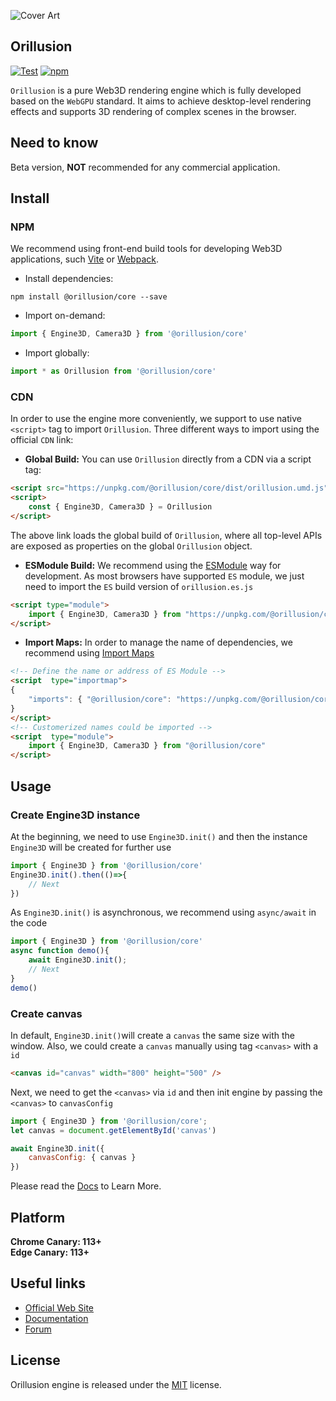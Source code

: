 ![Cover Art](https://github.com/Orillusion/orillusion-webgpu-samples/blob/main/logo_new.png)     
## Orillusion

[![Test](https://github.com/Orillusion/orillusion/actions/workflows/ci.yml/badge.svg)](https://github.com/Orillusion/orillusion/actions/workflows/ci.yml)
[![npm](https://img.shields.io/npm/v/@orillusion/core)](https://www.npmjs.com/package/@orillusion/core)

`Orillusion`  is a pure Web3D rendering engine which is fully developed based on the `WebGPU` standard. It aims to achieve desktop-level rendering effects and supports 3D rendering of complex scenes in the browser.

## Need to know
Beta version,  **NOT**  recommended for any commercial application.

## Install

### NPM
We recommend using front-end build tools for developing Web3D applications, such  [Vite](https://vitejs.dev/) or [Webpack](https://webpack.js.org/).

- Install dependencies:
```text
npm install @orillusion/core --save
```
- Import on-demand:
```javascript
import { Engine3D, Camera3D } from '@orillusion/core'
```
- Import globally:
```javascript
import * as Orillusion from '@orillusion/core'
```

### CDN
In order to use the engine more conveniently, we support to use native `<script>` tag to import `Orillusion`. Three different ways to import using the official `CDN` link:

- **Global Build:** You can use `Orillusion` directly from a CDN via a script tag:
```html
<script src="https://unpkg.com/@orillusion/core/dist/orillusion.umd.js"></script>
<script>  
    const { Engine3D, Camera3D } = Orillusion  
</script>
```
The above link loads the global build of `Orillusion`, where all top-level APIs are exposed as properties on the global `Orillusion` object.

-  **ESModule Build:** We recommend using the [ESModule](https://developer.mozilla.org/docs/Web/JavaScript/Guide/Modules) way for development. As most browsers have supported `ES` module, we just need to import the `ES` build version of `orillusion.es.js`
```html
<script type="module">  
    import { Engine3D, Camera3D } from "https://unpkg.com/@orillusion/core/dist/orillusion.es.js" 
</script>
```

- **Import Maps:** In order to manage the name of dependencies, we recommend using [Import Maps](https://caniuse.com/import-maps)

```html
<!-- Define the name or address of ES Module -->  
<script  type="importmap">  
{  
    "imports": { "@orillusion/core": "https://unpkg.com/@orillusion/core/dist/orillusion.es.js" }  
}  
</script>  
<!-- Customerized names could be imported -->  
<script  type="module">  
    import { Engine3D, Camera3D } from "@orillusion/core"
</script>
```

## Usage
### Create Engine3D instance

At the beginning, we need to use `Engine3D.init()` and then the instance `Engine3D` will be created for further use

```javascript
import { Engine3D } from '@orillusion/core' 
Engine3D.init().then(()=>{  
    // Next
})
```
As `Engine3D.init()` is asynchronous, we recommend using `async/await` in the code
```javascript
import { Engine3D } from '@orillusion/core'  
async function demo(){  
    await Engine3D.init();  
    // Next 
}  
demo()
```
### Create canvas
In default, `Engine3D.init()`will create a `canvas`  the same size with the window. Also, we could create a `canvas` manually using tag `<canvas>` with a `id`

```html
<canvas id="canvas" width="800" height="500" />
```
Next, we need to get the `<canvas>` via `id` and then init engine by passing the `<canvas>` to `canvasConfig`

```javascript
import { Engine3D } from '@orillusion/core';  
let canvas = document.getElementById('canvas')  

await Engine3D.init({  
    canvasConfig: { canvas }  
})
```
Please read the [Docs](https://www.orillusion.com/guide/) to Learn More.

## Platform
**Chrome Canary: 113+**  
**Edge Canary: 113+**

## Useful links
- [Official Web Site](https://www.orillusion.com/)
- [Documentation](https://www.orillusion.com/guide/)
- [Forum](https://forum.orillusion.com/)

## License 

Orillusion engine is released under the [MIT](https://opensource.org/licenses/MIT) license. 
